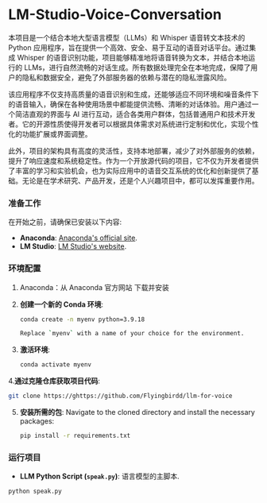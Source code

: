 # LM-Studio-Voice-Conversation
本项目是一个结合本地大型语言模型（LLMs）和 Whisper 语音转文本技术的 Python 应用程序，旨在提供一个高效、安全、易于互动的语音对话平台。通过集成 Whisper 的语音识别功能，项目能够精准地将语音转换为文本，并结合本地运行的 LLMs，进行自然流畅的对话生成。所有数据处理完全在本地完成，保障了用户的隐私和数据安全，避免了外部服务器的依赖与潜在的隐私泄露风险。

该应用程序不仅支持高质量的语音识别和生成，还能够适应不同环境和噪音条件下的语音输入，确保在各种使用场景中都能提供流畅、清晰的对话体验。用户通过一个简洁直观的界面与 AI 进行互动，适合各类用户群体，包括普通用户和技术开发者。它的开源性质使得开发者可以根据具体需求对系统进行定制和优化，实现个性化的功能扩展或界面调整。

此外，项目的架构具有高度的灵活性，支持本地部署，减少了对外部服务的依赖，提升了响应速度和系统稳定性。作为一个开放源代码的项目，它不仅为开发者提供了丰富的学习和实验机会，也为实际应用中的语音交互系统的优化和创新提供了基础。无论是在学术研究、产品开发，还是个人兴趣项目中，都可以发挥重要作用。

### 准备工作

在开始之前，请确保已安装以下内容:

- **Anaconda**:  [Anaconda's official site](https://www.anaconda.com/).
- **LM Studio**: [LM Studio's website](https://lmstudio.ai/).

### 环境配置

1. Anaconda：从 Anaconda 官方网站 下载并安装

2. **创建一个新的 Conda 环境**:
   ```bash
   conda create -n myenv python=3.9.18

   Replace `myenv` with a name of your choice for the environment.

3. **激活环境**:
   ```bash
   conda activate myenv
   ```

4.**通过克隆仓库获取项目代码**:
```bash
git clone https://ghttps://github.com/Flyingbirdd/llm-for-voice
```

5. **安装所需的包**:
   Navigate to the cloned directory and install the necessary packages:
   ```bash
   pip install -r requirements.txt
   ```

### 运行项目
- **LLM Python Script (`speak.py`)**: 语言模型的主脚本.
```bash
python speak.py
```

